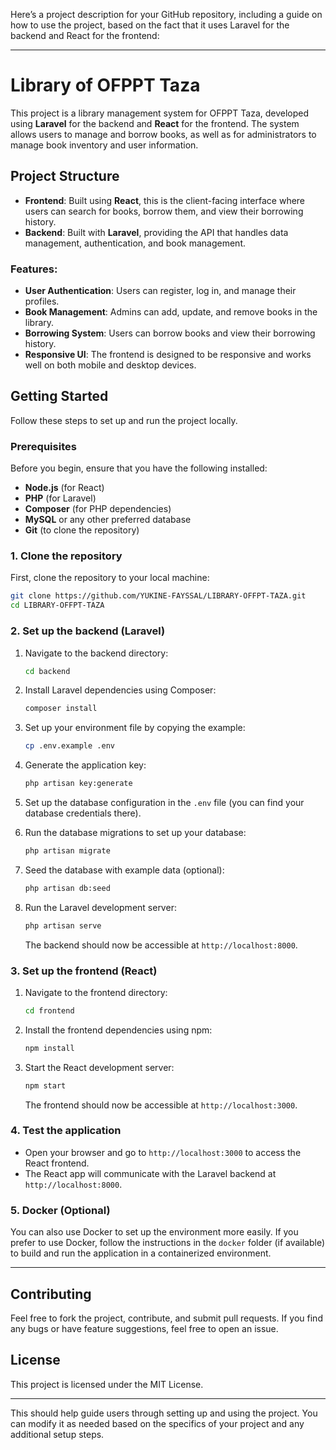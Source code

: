 Here’s a project description for your GitHub repository, including a guide on how to use the project, based on the fact that it uses Laravel for the backend and React for the frontend:

---

# Library of OFPPT Taza

This project is a library management system for OFPPT Taza, developed using **Laravel** for the backend and **React** for the frontend. The system allows users to manage and borrow books, as well as for administrators to manage book inventory and user information.

## Project Structure

- **Frontend**: Built using **React**, this is the client-facing interface where users can search for books, borrow them, and view their borrowing history.
- **Backend**: Built with **Laravel**, providing the API that handles data management, authentication, and book management.

### Features:

- **User Authentication**: Users can register, log in, and manage their profiles.
- **Book Management**: Admins can add, update, and remove books in the library.
- **Borrowing System**: Users can borrow books and view their borrowing history.
- **Responsive UI**: The frontend is designed to be responsive and works well on both mobile and desktop devices.

## Getting Started

Follow these steps to set up and run the project locally.

### Prerequisites

Before you begin, ensure that you have the following installed:
- **Node.js** (for React)
- **PHP** (for Laravel)
- **Composer** (for PHP dependencies)
- **MySQL** or any other preferred database
- **Git** (to clone the repository)

### 1. Clone the repository

First, clone the repository to your local machine:

```bash
git clone https://github.com/YUKINE-FAYSSAL/LIBRARY-OFFPT-TAZA.git
cd LIBRARY-OFFPT-TAZA
```

### 2. Set up the backend (Laravel)

1. Navigate to the backend directory:

    ```bash
    cd backend
    ```

2. Install Laravel dependencies using Composer:

    ```bash
    composer install
    ```

3. Set up your environment file by copying the example:

    ```bash
    cp .env.example .env
    ```

4. Generate the application key:

    ```bash
    php artisan key:generate
    ```

5. Set up the database configuration in the `.env` file (you can find your database credentials there).

6. Run the database migrations to set up your database:

    ```bash
    php artisan migrate
    ```

7. Seed the database with example data (optional):

    ```bash
    php artisan db:seed
    ```

8. Run the Laravel development server:

    ```bash
    php artisan serve
    ```

   The backend should now be accessible at `http://localhost:8000`.

### 3. Set up the frontend (React)

1. Navigate to the frontend directory:

    ```bash
    cd frontend
    ```

2. Install the frontend dependencies using npm:

    ```bash
    npm install
    ```

3. Start the React development server:

    ```bash
    npm start
    ```

   The frontend should now be accessible at `http://localhost:3000`.

### 4. Test the application

- Open your browser and go to `http://localhost:3000` to access the React frontend.
- The React app will communicate with the Laravel backend at `http://localhost:8000`.

### 5. Docker (Optional)

You can also use Docker to set up the environment more easily. If you prefer to use Docker, follow the instructions in the `docker` folder (if available) to build and run the application in a containerized environment.

---

## Contributing

Feel free to fork the project, contribute, and submit pull requests. If you find any bugs or have feature suggestions, feel free to open an issue.

## License

This project is licensed under the MIT License.

---

This should help guide users through setting up and using the project. You can modify it as needed based on the specifics of your project and any additional setup steps.
